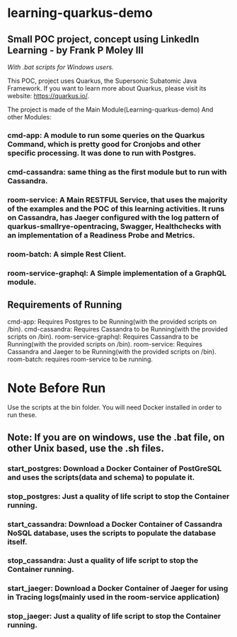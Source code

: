 # learning-quarkus-demo

## Small POC project, concept using LinkedIn Learning - by Frank P Moley III
*With .bat scripts for Windows users.*

This POC, project uses Quarkus, the Supersonic Subatomic Java Framework.
If you want to learn more about Quarkus, please visit its website: <https://quarkus.io/>.

The project is made of the Main Module(Learning-quarkus-demo)
And other Modules:
### cmd-app: A module to run some queries on the Quarkus Command, which is pretty good for Cronjobs and other specific processing. It was done to run with Postgres.
### cmd-cassandra: same thing as the first module but to run with Cassandra.
### room-service: A Main RESTFUL Service, that uses the majority of the examples and the POC of this learning activities. It runs on Cassandra, has Jaeger configured with the log pattern of quarkus-smallrye-opentracing, Swagger, Healthchecks with an implementation of a Readiness Probe and Metrics.
### room-batch: A simple Rest Client.
### room-service-graphql: A Simple implementation of a GraphQL module. 

## Requirements of Running
cmd-app: Requires Postgres to be Running(with the provided scripts on /bin).
cmd-cassandra: Requires Cassandra to be Running(with the provided scripts on /bin).
room-service-graphql: Requires Cassandra to be Running(with the provided scripts on /bin).
room-service: Requires Cassandra and Jaeger to be Running(with the provided scripts on /bin).  
room-batch: requires room-service to be running.

# Note Before Run
Use the scripts at the bin folder. You will need Docker installed in order to run these.

## Note: If you are on windows, use the .bat file, on other Unix based, use the .sh files.

### start_postgres: Download a Docker Container of PostGreSQL and uses the scripts(data and schema) to populate it.
### stop_postgres: Just a quality of life script to stop the Container running.
### start_cassandra: Download a Docker Container of Cassandra NoSQL database, uses the scripts to populate the database itself. 
### stop_cassandra: Just a quality of life script to stop the Container running.
### start_jaeger: Download a Docker Container of Jaeger for using in Tracing logs(mainly used in the room-service application)
### stop_jaeger: Just a quality of life script to stop the Container running.


